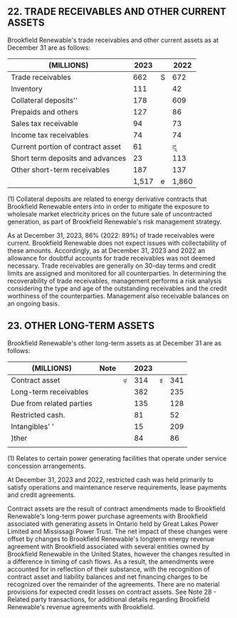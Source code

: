 ## 22. TRADE RECEIVABLES AND OTHER CURRENT ASSETS

Brookfield Renewable's trade receivables and other current assets as at December 31 are as follows:

| (MILLIONS)                        | 2023  |   | 2022  |
|-----------------------------------|-------|---|-------|
| Trade receivables                 | 662   | S | 672   |
| lnventory                         | 111   |   | 42    |
| Collateral deposits''             | 178   |   | 609   |
| Prepaids and others               | 127   |   | 86    |
| Sales tax receivable              | 94    |   | 73    |
| Income tax receivables            | 74    |   | 74    |
| Current portion of contract asset | 61    |   | ನ್ನ   |
| Short term deposits and advances  | 23    |   | 113   |
| Other short-term receivables      | 187   |   | 137   |
|                                   | 1,517 | e | 1,860 |

(1) Collateral deposits are related to energy derivative contracts that Brookfield Renewable enters into in order to mitigate the exposure to wholesale market electricity prices on the future sale of uncontracted generation, as part of Brookfield Renewable's risk management strategy.

As at December 31, 2023, 86% (2022: 89%) of trade receivables were current. Brookfield Renewable does not expect issues with collectability of these amounts. Accordingly, as at December 31, 2023 and 2022 an allowance for doubtful accounts for trade receivables was not deemed necessary. Trade receivables are generally on 30-day terms and credit limits are assigned and monitored for all counterparties. In determining the recoverability of trade receivables, management performs a risk analysis considering the type and age of the outstanding receivables and the credit worthiness of the counterparties. Management also receivable balances on an ongoing basis.

## 23. OTHER LONG-TERM ASSETS

Brookfield Renewable's other long-term assets as at December 31 are as follows:

| (MILLIONS)               | Note |   | 2023 |   |     |
|--------------------------|------|---|------|---|-----|
| Contract asset           |      | ಳ | 314  | ಕ | 341 |
| Long-term receivables    |      |   | 382  |   | 235 |
| Due from related parties |      |   | 135  |   | 128 |
| Restricted cash.         |      |   | 81   |   | 52  |
| Intangibles\' '          |      |   | 15   |   | 209 |
| )ther                    |      |   | 84   |   | 86  |
|                          |      |   |      |   |     |

(1) Relates to certain power generating facilities that operate under service concession arrangements.

At December 31, 2023 and 2022, restricted cash was held primarily to satisfy operations and maintenance reserve requirements, lease payments and credit agreements.

Contract assets are the result of contract amendments made to Brookfield Renewable's long-term power purchase agreements with Brookfield associated with generating assets in Ontario held by Great Lakes Power Limited and Mississagi Power Trust. The net impact of these changes were offset by changes to Brookfield Renewable's longterm energy revenue agreement with Brookfield associated with several entities owned by Brookfield Renewable in the United States, however the changes resulted in a difference in timing of cash flows. As a result, the amendments were accounted for in reflection of their substance, with the recognition of contract asset and liability balances and net financing charges to be recognized over the remainder of the agreements. There are no material provisions for expected credit losses on contract assets. See Note 28 - Related party transactions, for additional details regarding Brookfield Renewable's revenue agreements with Brookfield.